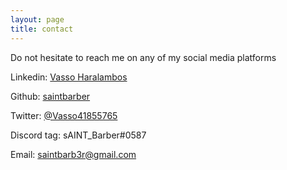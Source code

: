 ```yaml
---
layout: page
title: contact
---
```


Do not hesitate to reach me on any of my social media platforms

Linkedin: [Vasso Haralambos](https://www.linkedin.com/in/vasso-haralambos-51634b185/)

Github: [saintbarber](https://github.com/saintbarber)

Twitter: [@Vasso41855765](https://twitter.com/Vasso41855765)

Discord tag: sAINT_Barber#0587 

Email: [saintbarb3r@gmail.com](mailto:saintbarb3r@gmail.com)